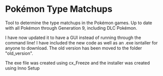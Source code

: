 # Pokémon Type Matchups
Tool to determine the type matchups in the Pokémon games. Up to date with all Pokémon through Generation 9, including DLC Pokémon.


I have now updated it to have a GUI instead of running through the command line! I have included the new code as well as an .exe isntaller for anyone to download. The old version has been moved to the folder "old_version".

The exe file was created using cx_Freeze and the installer was created using Inno Setup
